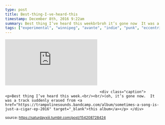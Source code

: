 ```yaml
---
type: post
title: Best-thing-I-ve-heard-this
timestamp: December 8th, 2016 9:22am
summary: Best thing I’ve heard this weekbrbroh it’s gone now  It was a track suddenly erased from a hrefhttpstrampolinesoundsbandcampcomalbum
tags: ["experimental", "winnipeg", "avante", "indie", "punk", "eccentric", "pop", "canada", "song", "music", "recommended"]
---
```

<embed type="audio/mpeg" src="https://popplers5.bandcamp.com/download/track?enc=mp3-128&amp;fsig=bd48059a76bf6df6f4784240e1ef97a7&amp;id=1016019743&amp;nl=1&amp;stream=1&amp;ts=1481214164.0"></embed>
                    
                                               <div class="caption"><p>Best thing I’ve heard this week.<br/><br/>(oh, it’s gone now.  It was a track suddenly erased from <a href="https://trampolinesounds.bandcamp.com/album/sometimes-a-song-is-just-a-cigar-ep-2016" target="_blank">this album</a></p> </div>
                                    
                                
<small>source: https://saturdayxiii.tumblr.com/post/154208728424</small>